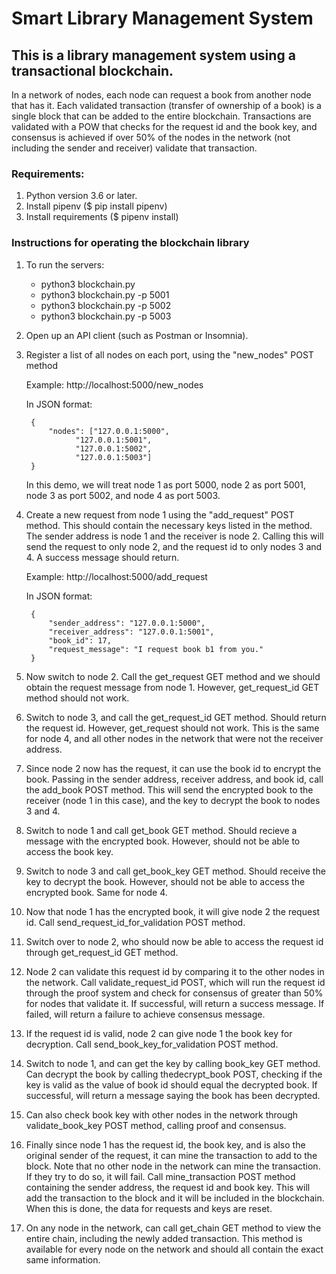# Smart Library Management System

## This is a library management system using a transactional blockchain.

In a network of nodes, each node can request a book from another node that has it. Each validated transaction (transfer of ownership of a book) is a single block that can be added to the entire blockchain. Transactions are validated with a POW that checks for the request id and the book key, and consensus is achieved if over 50% of the nodes in the network (not including the sender and receiver) validate that transaction.


### Requirements: 
1. Python version 3.6 or later.
2. Install pipenv ($ pip install pipenv)
3. Install requirements ($ pipenv install)

### Instructions for operating the blockchain library
1) To run the servers:
    - python3 blockchain.py
    - python3 blockchain.py -p 5001
    - python3 blockchain.py -p 5002
    - python3 blockchain.py -p 5003

2) Open up an API client (such as Postman or Insomnia).

3) Register a list of all nodes on each port, using the "new_nodes" POST method

    Example: http://localhost:5000/new_nodes
        
    In JSON format:
    
        {
			"nodes": ["127.0.0.1:5000", 
			  	  "127.0.0.1:5001",
			  	  "127.0.0.1:5002",
			  	  "127.0.0.1:5003"]
        }
	
    In this demo, we will treat node 1 as port 5000, node 2 as port 5001, node 3 as port 5002, and node 4 as port 5003.

4) Create a new request from node 1 using the "add_request" POST method. This should contain the necessary keys listed in the method. The sender address is node 1 and the receiver is node 2. Calling this will send the request to only node 2, and the request id to only nodes 3 and 4. A success message should return.

    Example: http://localhost:5000/add_request

    In JSON format:
        
        {
            "sender_address": "127.0.0.1:5000",
            "receiver_address": "127.0.0.1:5001",
	        "book_id": 17,
            "request_message": "I request book b1 from you."
        }
        

5) Now switch to node 2. Call the get_request GET method and we should obtain the request message from node 1. However, get_request_id GET method should not work.

6) Switch to node 3, and call the get_request_id GET method. Should return the request id. However, get_request should not work. This is the same for node 4, and all other nodes in the network that were not the receiver address.

7) Since node 2 now has the request, it can use the book id to encrypt the book. Passing in the sender address, receiver address, and book id, call the add_book POST method. This will send the encrypted book to the receiver (node 1 in this case), and the key to decrypt the book to nodes 3 and 4.

8) Switch to node 1 and call get_book GET method. Should recieve a message with the encrypted book. However, should not be able to access the book key.

9) Switch to node 3 and call get_book_key GET method. Should receive the key to decrypt the book. However, should not be able to access the encrypted book. Same for node 4.

10) Now that node 1 has the encrypted book, it will give node 2 the request id. Call send_request_id_for_validation POST method.

11) Switch over to node 2, who should now be able to access the request id through get_request_id GET method.

12) Node 2 can validate this request id by comparing it to the other nodes in the network. Call validate_request_id POST, which will run the request id through the proof system and check for consensus of greater than 50% for nodes that validate it. If successful, will return a success message. If failed, will return a failure to achieve consensus message.

13) If the request id is valid, node 2 can give node 1 the book key for decryption. Call send_book_key_for_validation POST method.

14) Switch to node 1, and can get the key by calling book_key GET method. Can decrypt the book by calling thedecrypt_book POST, checking if the key is valid as the value of book id should equal the decrypted book. If successful, will return a message saying the book has been decrypted.

15) Can also check book key with other nodes in the network through validate_book_key POST method, calling proof and consensus.

16) Finally since node 1 has the request id, the book key, and is also the original sender of the request, it can mine the transaction to add to the block. Note that no other node in the network can mine the transaction. If they try to do so, it will fail. Call mine_transaction POST method containing the sender address, the request id and book key. This will add the transaction to the block and it will be included in the blockchain. When this is done, the data for requests and keys are reset.

17) On any node in the network, can call get_chain GET method to view the entire chain, including the newly added transaction. This method is available for every node on the network and should all contain the exact same information.
